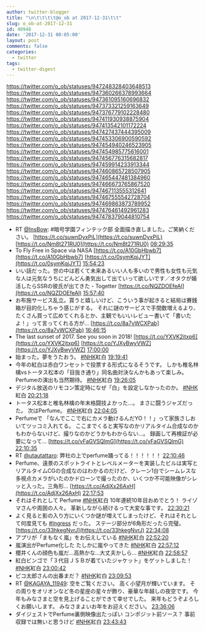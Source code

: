 ```yaml
---
author: twitter-blogger
title: "\n\t\t\t\t@o_ob at 2017-12-31\t\t"
slug: o_ob-at-2017-12-31
id: 40948
date: '2017-12-31 00:05:00'
layout: post
comments: false
categories:
  - twitter
tags:
  - twitter-digest
---
```


https://twitter.com/o_ob/statuses/947248328403648513 https://twitter.com/o_ob/statuses/947360266378993664 https://twitter.com/o_ob/statuses/947361095160696832 https://twitter.com/o_ob/statuses/947373321259163649 https://twitter.com/o_ob/statuses/947376779102228480 https://twitter.com/o_ob/statuses/947411930938875904 https://twitter.com/o_ob/statuses/947413542101172224 https://twitter.com/o_ob/statuses/947427437444395009 https://twitter.com/o_ob/statuses/947453306900590592 https://twitter.com/o_ob/statuses/947454940246523905 https://twitter.com/o_ob/statuses/947454985775616001 https://twitter.com/o_ob/statuses/947456776315682817 https://twitter.com/o_ob/statuses/947459914233913344 https://twitter.com/o_ob/statuses/947460865728507905 https://twitter.com/o_ob/statuses/947465447481384960 https://twitter.com/o_ob/statuses/947466673765867520 https://twitter.com/o_ob/statuses/947467113555312641 https://twitter.com/o_ob/statuses/947467555542728704 https://twitter.com/o_ob/statuses/947469863873789952 https://twitter.com/o_ob/statuses/947476461492961283 https://twitter.com/o_ob/statuses/947478379044810754  

*   RT [@InsBow](https://twitter.com/InsBow): #暗号学園フィンテック部 全面描き直しました。ご笑納ください。 [https://t.co/suwnDyxPiL](https://t.co/suwnDyxPiL) [https://t.co/Nm8t271RU0](https://t.co/Nm8t271RU0) [08:29:35](https://twitter.com/o_ob/statuses/947248328403648513)
*   To Fly Free in Space via NASA [https://t.co/A10GbHbwb7](https://t.co/A10GbHbwb7) [https://t.co/0symKqjJYT](https://t.co/0symKqjJYT) [15:54:23](https://twitter.com/o_ob/statuses/947360266378993664)
*   いい話だった。世の中は若くて未来あるいい人も多いので男性も女性も元気な人は元気なうちにどんどん勇気出して出ていって欲しいです／オタクが婚活したらSSRの彼氏が出てきた - Togetter [https://t.co/NQZDOEfeAl](https://t.co/NQZDOEfeAl) [15:57:40](https://twitter.com/o_ob/statuses/947361095160696832)
*   お布施サービス乱立。貰うと嬉しいけど、こういう事が起きると結局は賽銭箱が目的化しちゃう感じがする。 それに謎のサービスで手間数増えるより、たくさん買って広めてくれるとか、主観でもいいレビュー書いて「書いたよ！」って言ってくれる方が… [https://t.co/8a7vWCXPab](https://t.co/8a7vWCXPab) [16:46:15](https://twitter.com/o_ob/statuses/947373321259163649)
*   The last sunset of 2017\. See you soon in 2018! [https://t.co/YXVK2itxp6](https://t.co/YXVK2itxp6) [https://t.co/YJXyBwyVWZ](https://t.co/YJXyBwyVWZ) [17:00:00](https://twitter.com/o_ob/statuses/947376779102228480)
*   始まった。夢をうたおう。 [#NHK](https://twitter.com/search?q=%23NHK&src=hash)紅白 [19:19:41](https://twitter.com/o_ob/statuses/947411930938875904)
*   今年の紅白は赤白ワンセットで投票する形式になるそうです。 しかも椎名林檎vsトータス松本の「目抜き通り」同名曲対決なんかもあって楽しみ。 Perfumeの演出も当然期待。 [#NHK](https://twitter.com/search?q=%23NHK&src=hash)紅白 [19:26:05](https://twitter.com/o_ob/statuses/947413542101172224)
*   デジタル放送のリモコン策定時になぜ「白」を設定しなかったのか。 [#NHK](https://twitter.com/search?q=%23NHK&src=hash)紅白 [20:21:18](https://twitter.com/o_ob/statuses/947427437444395009)
*   トータス松本と椎名林檎の年末格闘技よかった...。 まさに闘うジャズだった。 次はPerfume。 [#NHK](https://twitter.com/search?q=%23NHK&src=hash)紅白 [22:04:05](https://twitter.com/o_ob/statuses/947453306900590592)
*   Perfumeで 「なんでここで右にカメラ動けるんだYO！！」って家族さしおいてツッコミ入れてる。 ここまでくると実写なのかリアルタイム合成なのかもわからないけど、撮りなのかどうかもわからない…。 録画して再検証が必要になって… [https://t.co/vFaGVSQlmG](https://t.co/vFaGVSQlmG) [22:10:35](https://twitter.com/o_ob/statuses/947454940246523905)
*   RT [@utautattaro](https://twitter.com/utautattaro): 弊社の上でperfume踊ってる！！！！！！ [22:10:46](https://twitter.com/o_ob/statuses/947454985775616001)
*   Perfume、遠景のスポットライトとレベルメーターを実装したビルは実写とリアルタイムCGの合成なのはわかるのだけど、クレーン1台でシームレスな多視点カメラがいたのかドローンで撮ったのか、いくつか不可能映像がシレッと入った。三角形… [https://t.co/AdjXx26AxH](https://t.co/AdjXx26AxH) [22:17:53](https://twitter.com/o_ob/statuses/947456776315682817)
*   それはそれとして Perfume [#NHK](https://twitter.com/search?q=%23NHK&src=hash)紅白 10年連続10年目おめでとう！ ライゾマさんや周囲の人々。 革新しながら続けるって大変な事です。 [22:30:21](https://twitter.com/o_ob/statuses/947459914233913344)
*   よく見ると影の入り方にいくつか謎が増えてしまったけど、それはそれとして何度見ても [#Ingress](https://twitter.com/search?q=%23Ingress&src=hash) だった。 ステージ部分が6角形だったら完璧。 [https://t.co/33hkegNvrJ](https://t.co/33hkegNvrJ) [22:34:08](https://twitter.com/o_ob/statuses/947460865728507905)
*   アプリが「まもなく嵐」をお伝えしている [#NHK](https://twitter.com/search?q=%23NHK&src=hash)紅白 [22:52:20](https://twitter.com/o_ob/statuses/947465447481384960)
*   嵐演出がPerfume化した たしかに嵐やってきた [#NHK](https://twitter.com/search?q=%23NHK&src=hash)紅白 [22:57:12](https://twitter.com/o_ob/statuses/947466673765867520)
*   櫻井くんの顔色も嵐だ...高熱かな...大丈夫かしら... [#NHK](https://twitter.com/search?q=%23NHK&src=hash)紅白 [22:58:57](https://twitter.com/o_ob/statuses/947467113555312641)
*   紅白ビンゴで「３代目ＪＳＢが着ていたジャケット」をゲットしました！ [#NHK](https://twitter.com/search?q=%23NHK&src=hash)紅白 [23:00:42](https://twitter.com/o_ob/statuses/947467555542728704)
*   ピコ太郎さんの出番まだ？ [#NHK](https://twitter.com/search?q=%23NHK&src=hash)紅白 [23:09:53](https://twitter.com/o_ob/statuses/947469863873789952)
*   RT [@KAGAYA_11949](https://twitter.com/KAGAYA_11949): 空をご覧ください。 高く小望月が輝いています。 その周りをオリオンなど冬の星座の星々が飾り、豪華な年越しの夜空です。 今年もみなさまと空を見上げることができて幸せでした。 来年もどうぞよろしくお願いします。 みなさまよいお年をお迎えください。 [23:36:06](https://twitter.com/o_ob/statuses/947476461492961283)
*   ダイジェストでPerfume裏側映像出たっぽい コンポジット前ソース？ 事前収録では無いと思うけど [#NHK](https://twitter.com/search?q=%23NHK&src=hash)紅白 [23:43:43](https://twitter.com/o_ob/statuses/947478379044810754)